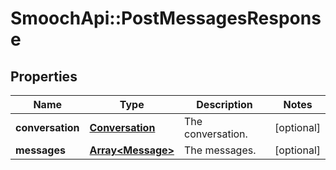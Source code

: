 # SmoochApi::PostMessagesResponse

## Properties
Name | Type | Description | Notes
------------ | ------------- | ------------- | -------------
**conversation** | [**Conversation**](Conversation.md) | The conversation. | [optional] 
**messages** | [**Array&lt;Message&gt;**](Message.md) | The messages. | [optional] 


